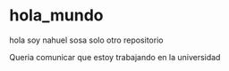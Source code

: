 # hola_mundo
hola soy nahuel sosa
solo otro repositorio 

Queria comunicar que estoy trabajando en la universidad
